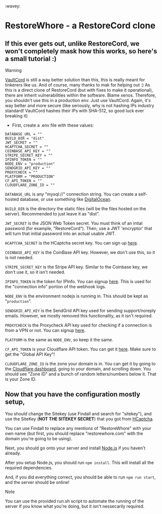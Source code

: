 :wavey:
# RestoreWhore - a RestoreCord clone


## If this ever gets out, unlike RestoreCord, we won't completely mask how this works, so here's a small tutorial :)
> [!WARNING]
> [VaultCord](https://vaultcord.com) is still a way better solution than this, this is really meant for tinkerers like us. And of course, many thanks to mak for helping out :)
> As this is a direct clone of RestoreCord (but with fixes to make it operational), there are inherit vulnerabilities within the software. Blame xenos.
> Therefore, you shouldn't use this in a production env. Just use VaultCord. Again, it's way better and more secure (like seriously, why is not hashing IPs industry standard! VaultCord hashes their IPs with SHA-512, so good luck ever breaking it)
 - First, create a .env file with these values: 
```
DATABASE_URL = ""
BUILD_DIR = "dist"
JWT_SECRET = ""
HCAPTCHA_SECRET = ""
COINBASE_API_KEY = ""
STRIPE_SECRET_KEY = ""
IPINFO_TOKEN = ""
NODE_ENV = "production"
SENDGRID_API_KEY = ""
PROXYCHECK = ""
PLATFORM = "PRODUCTION"
CF_API_TOKEN = ""
CLOUDFLARE_ZONE_ID = ""
```

`DATABASE_URL` is any "mysql://" connection string. You can create a self-hosted database, or use something like [DigitalOcean](https://digitalocean.com).

`BUILD_DIR` is the directory the static files (will be the files hosted on the server). Recommended to just leave it as "dist".

`JWT_SECRET` is the JSON Web Token secret. You must think of an intial password (for example, "RestoreCord"). Then, use a JWT 'encryptor' that will turn that initial password into an actual usable JWT.

`HCAPTCHA_SECRET` is the HCaptcha secret key. You can sign up [here](https://hcaptcha.com). 

`COINBASE_API_KEY` is the CoinBase API key. However, we don't use this, so it is not needed.

`STRIPE_SECRET_KEY` is the Stripe API key. Similar to the Coinbase key, we don't use it, so it isn't needed.

`IPINFO_TOKEN` is the token for IPInfo. You can signup [here](https://ipinfo.io). This is used for the "connection info" portion of the webhook logs.

`NODE_ENV` is the environment nodejs is running in. This should be kept as "`production`".

`SENDGRID_API_KEY` is the SendGrid API key used for sending support/noreply emails. However, we mostly removed this functionality, as it isn't required.

`PROXYCHECK` is the Proxycheck API key used for checking if a connection is from a VPN or not. You can signup [here](https://proxycheck.io).

`PLATFORM` is the same as `NODE_ENV`, so keep it the same.

`CF_API_TOKEN` is your Cloudflare API token. You can get it [here](https://dash.cloudflare.com/profile/api-tokens). Make sure to get the "Global API Key"!

`CLOUDFLARE_ZONE_ID` is the zone your domain is in. You can get it by going to the [Cloudflare dashboard](https://dash.cloudflare.com), going to your domain, and scrolling down. You should see "Zone ID" and a bunch of random letters/numbers below it. That is your Zone ID.



## Now that you have the configuration mostly setup,
You should change the Sitekey (use Findall and search for "sitekey"), and use the SiteKey (**NOT THE SITEKEY SECRET**) that you got from [HCaptcha](https://hcaptcha.com).

You can use Findall to replace any mentions of "RestoreWhore" with your own name (but first, you should replace "restorewhore.com" with the domain you're going to be using).

Next, you should go onto your server and install [Node.js](https://nodejs.org) if you haven't already.

After you setup Node.js, you should run `npm install`. This will install all the required dependencies.

And, if you did everything correct, you should be able to run `npm run start`, and the server should be online!

> [!NOTE]
> You can use the provided run.sh script to automate the running of the server if you know what you're doing, but it isn't nessecarily required.
